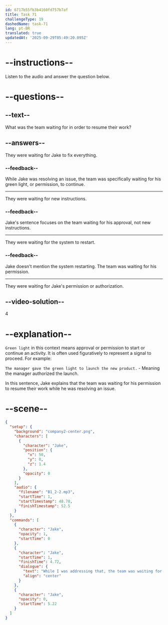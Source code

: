 ```yaml
---
id: 6717b55fb3b4160fd757b7af
title: Task 71
challengeType: 19
dashedName: task-71
lang: pt-BR
translated: true
updatedAt: '2025-09-29T05:49:20.095Z'
---
```


<!-- (Audio) Jake: While I was addressing that, the team was waiting for my green light to proceed. -->

# --instructions--

Listen to the audio and answer the question below.

# --questions--

## --text--

What was the team waiting for in order to resume their work?

## --answers--

They were waiting for Jake to fix everything.

### --feedback--

While Jake was resolving an issue, the team was specifically waiting for his green light, or permission, to continue.

---

They were waiting for new instructions.

### --feedback--

Jake's sentence focuses on the team waiting for his approval, not new instructions.

---

They were waiting for the system to restart.

### --feedback--

Jake doesn't mention the system restarting. The team was waiting for his permission.

---

They were waiting for Jake's permission or authorization.

## --video-solution--

4

# --explanation--

`Green light` in this context means approval or permission to start or continue an activity. It is often used figuratively to represent a signal to proceed. For example: 

`The manager gave the green light to launch the new product.` - Meaning the manager authorized the launch. 

In this sentence, Jake explains that the team was waiting for his permission to resume their work while he was resolving an issue.

# --scene--

```json
{
  "setup": {
    "background": "company2-center.png",
    "characters": [
      {
        "character": "Jake",
        "position": {
          "x": 50,
          "y": 0,
          "z": 1.4
        },
        "opacity": 0
      }
    ],
    "audio": {
      "filename": "B1_2-2.mp3",
      "startTime": 1,
      "startTimestamp": 48.78,
      "finishTimestamp": 52.5
    }
  },
  "commands": [
    {
      "character": "Jake",
      "opacity": 1,
      "startTime": 0
    },
    {
      "character": "Jake",
      "startTime": 1,
      "finishTime": 4.72,
      "dialogue": {
        "text": "While I was addressing that, the team was waiting for my green light to proceed.",
        "align": "center"
      }
    },
    {
      "character": "Jake",
      "opacity": 0,
      "startTime": 5.22
    }
  ]
}
```
